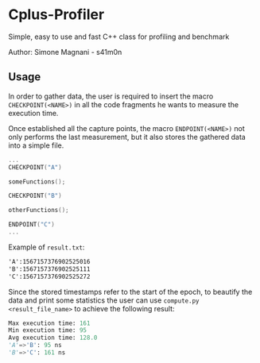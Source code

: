 # Cplus-Profiler
Simple, easy to use and fast C++ class for profiling and benchmark

Author: Simone Magnani - s41m0n

## Usage

In order to gather data, the user is required to insert the macro `CHECKPOINT(<NAME>)` in all the code fragments he wants to measure the execution time.

Once established all the capture points, the macro `ENDPOINT(<NAME>)` not only performs the last measurement, but it also stores the gathered data into a simple file.

```c++
...
CHECKPOINT("A")

someFunctions();

CHECKPOINT("B")

otherFunctions();

ENDPOINT("C")
...
```

Example of `result.txt`:

```txt
'A':1567157376902525016
'B':1567157376902525111
'C':1567157376902525272
```

Since the stored timestamps refer to the start of the epoch, to beautify the data and print some statistics the user can use `compute.py <result_file_name>` to achieve the following result:

```python
Max execution time: 161
Min execution time: 95
Avg execution time: 128.0
'A'=>'B': 95 ns
'B'=>'C': 161 ns
```